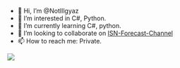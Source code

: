 - 👋 Hi, I’m @NotIllgyaz
- 👀 I’m interested in C#, Python.
- 🌱 I’m currently learning C#, python.
- 💞️ I’m looking to collaborate on <a href="https://github.com/imadofficial/ISN-Forecast-Channel">ISN-Forecast-Channel</a>
- 📫 How to reach me: Private.

![](https://github-readme-stats.vercel.app/api?username=NotIllgyaz)

